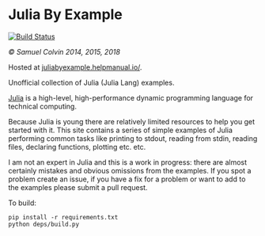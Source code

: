Julia By Example
================

[![Build Status](https://travis-ci.org/samuelcolvin/JuliaByExample.svg?branch=master)](https://travis-ci.org/samuelcolvin/JuliaByExample)

*&copy; Samuel Colvin 2014, 2015, 2018*

Hosted at [juliabyexample.helpmanual.io/](https://juliabyexample.helpmanual.io/).

Unofficial collection of Julia (Julia Lang) examples.

[Julia](https://www.julialang.org) is a high-level, high-performance dynamic programming language for technical computing.

Because Julia is young there are relatively limited resources to help you get started with it. This site contains a
series of simple examples of Julia performing common tasks like printing to stdout, reading from stdin, reading files,
declaring functions, plotting etc. etc.

I am not an expert in Julia and this is a work in progress: there are almost certainly mistakes and obvious omissions
from the examples. If you spot a problem create an issue, if you have a fix for a problem or want to add to the
examples please submit a pull request.

To build:

    pip install -r requirements.txt
    python deps/build.py
